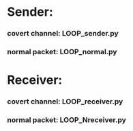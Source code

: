 # Sender: 
### covert channel: LOOP_sender.py
### normal packet: LOOP_normal.py
# Receiver:
### covert channel: LOOP_receiver.py
### normal packet: LOOP_Nreceiver.py
